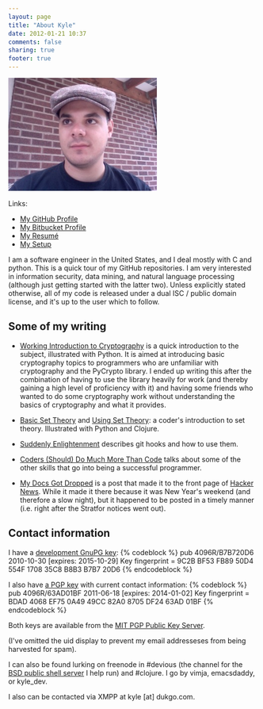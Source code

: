 ```yaml
---
layout: page
title: "About Kyle"
date: 2012-01-21 10:37
comments: false
sharing: true
footer: true
---
```


![Photo of Kyle](/about/github_photo.jpg)

Links:

* [My GitHub Profile](https://github.com/kisom)
* [My Bitbucket Profile](https://bitbucket.org/kisom)
* [My Resumé](/resume/)
* [My Setup](/uses/)

I am a software engineer in the United States, and I deal mostly with
C and python. This is a quick tour of my GitHub repositories. I am very 
interested in information security, data mining, and natural language 
processing (although just getting started with the latter two). Unless 
explicitly stated otherwise, all of my code is released under a dual ISC / 
public domain license, and it's up to the user which to follow.

## Some of my writing

* [Working Introduction to Cryptography](http://kyleisom.net/blog/2011/06/17/intro-to-crypto/)
is a quick introduction to the subject, illustrated with Python. 
It is aimed at introducing basic cryptography topics to programmers who are 
unfamiliar with cryptography and the PyCrypto library. I ended up writing this
after the combination of having to use the library heavily for work (and 
thereby gaining a high level of proficiency with it) and having some
friends who wanted to do some cryptography work without understanding the
basics of cryptography and what it provides.

* [Basic Set Theory](http://kyleisom.net/blog/2012/02/01/using-set-theory/) and
[Using Set Theory](http://kyleisom.net/blog/2012/02/01/using-set-theory/): a
coder's introduction to set theory. Illustrated with Python and Clojure.

* [Suddenly Enlightenment](http://kyleisom.net/blog/2011/12/03/suddenly-enlightenment/)
describes git hooks and how to use them.

* [Coders (Should) Do Much More Than Code](http://kyleisom.net/blog/2011/09/10/coders-should-do-much-more-than-code/)
talks about some of the other skills that go into being a successful programmer.

* [My Docs Got Dropped](http://kyleisom.net/blog/2011/12/31/my-docs-got-dropped/)
is a post that made it to the front page of [Hacker News](http://news.ycombinator.com).
While it made it there because it was New Year's weekend (and therefore a slow night),
but it happened to be posted in a timely manner (i.e. right after the Stratfor notices
went out).

## Contact information

I have a [development GnuPG key](keys/coder.asc):
{% codeblock %}
   pub   4096R/B7B720D6 2010-10-30 [expires: 2015-10-29]
     Key fingerprint = 9C2B BF53 FB89 50D4 554F  1708 35C8 B8B3 B7B7 20D6
{% endcodeblock %}

I also have [a PGP key](keys/kyle.asc) with current contact information:
{% codeblock %}
   pub   4096R/63AD01BF 2011-06-18 [expires: 2014-01-02]
      Key fingerprint = BDAD 4068 EF75 0A49 49CC  82A0 8705 DF24 63AD 01BF
{% endcodeblock %}

Both keys are available from the [MIT PGP Public Key Server](http://pgp.mit.edu).

(I've omitted the uid display to prevent my email addresseses from being
harvested for spam). 

I can also be found lurking on freenode in #devious (the channel for the
[BSD public shell server](http://www.devio.us) I help run) and #clojure.
I go by vimja, emacsdaddy, or kyle_dev. 

I also can be contacted via XMPP at kyle [at] dukgo.com.